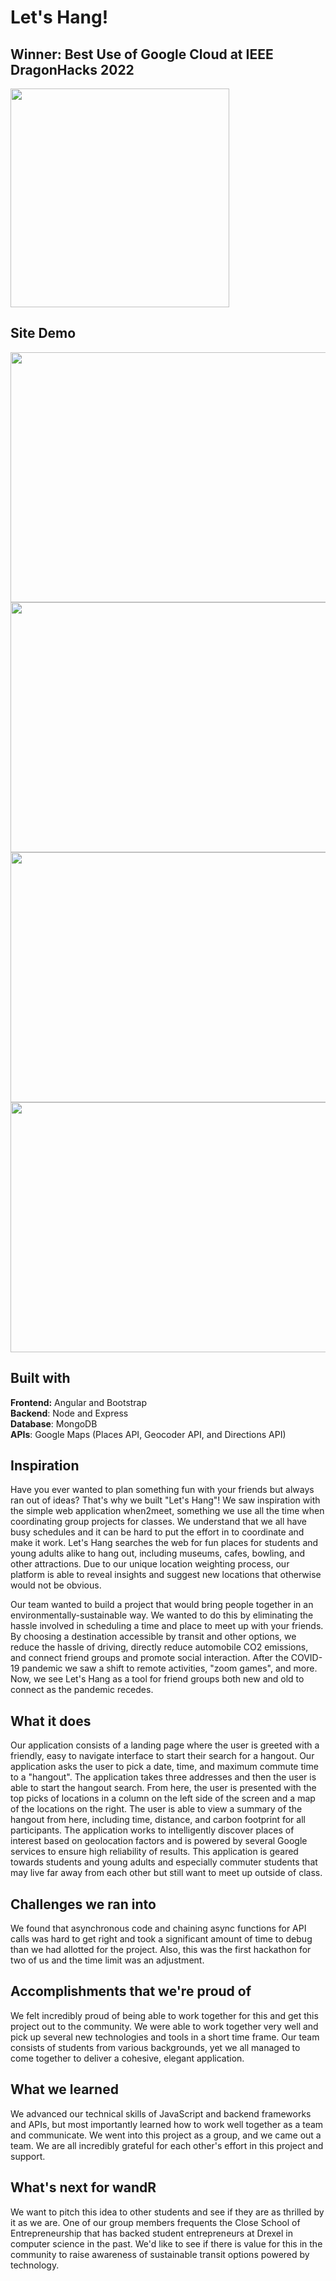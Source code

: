 # Let's Hang!

## Winner: Best Use of Google Cloud at IEEE DragonHacks 2022

<img src="https://challengepost-s3-challengepost.netdna-ssl.com/photos/production/software_photos/001/921/565/datas/gallery.jpg" width="350" height="350" />

## Site Demo
<img src="https://challengepost-s3-challengepost.netdna-ssl.com/photos/production/software_photos/001/922/369/datas/gallery.jpg" width="550" height="400" />
<img src="https://challengepost-s3-challengepost.netdna-ssl.com/photos/production/software_photos/001/922/371/datas/gallery.jpg" width="550" height="400" />
<img src="https://challengepost-s3-challengepost.netdna-ssl.com/photos/production/software_photos/001/922/479/datas/gallery.jpg" width="550" height="400" />
<img src="https://challengepost-s3-challengepost.netdna-ssl.com/photos/production/software_photos/001/922/478/datas/gallery.jpg" width="550" height="400" />

## Built with
**Frontend:** Angular and Bootstrap  
**Backend**: Node and Express  
**Database**: MongoDB  
**APIs**: Google Maps (Places API, Geocoder API, and Directions API)

## Inspiration
Have you ever wanted to plan something fun with your friends but always ran out of ideas? That's why we built "Let's Hang"! We saw inspiration with the simple web application when2meet, something we use all the time when coordinating group projects for classes. We understand that we all have busy schedules and it can be hard to put the effort in to coordinate and make it work. Let's Hang searches the web for fun places for students and young adults alike to hang out, including museums, cafes, bowling, and other attractions. Due to our unique location weighting process, our platform is able to reveal insights and suggest new locations that otherwise would not be obvious.

Our team wanted to build a project that would bring people together in an environmentally-sustainable way. We wanted to do this by eliminating the hassle involved in scheduling a time and place to meet up with your friends. By choosing a destination accessible by transit and other options, we reduce the hassle of driving, directly reduce automobile CO2 emissions, and connect friend groups and promote social interaction. After the COVID-19 pandemic we saw a shift to remote activities, "zoom games", and more. Now, we see Let's Hang as a tool for friend groups both new and old to connect as the pandemic recedes.

## What it does
Our application consists of a landing page where the user is greeted with a friendly, easy to navigate interface to start their search for a hangout. Our application asks the user to pick a date, time, and maximum commute time to a "hangout". The application takes three addresses and then the user is able to start the hangout search. From here, the user is presented with the top picks of locations in a column on the left side of the screen and a map of the locations on the right. The user is able to view a summary of the hangout from here, including time, distance, and carbon footprint for all participants. The application works to intelligently discover places of interest based on geolocation factors and is powered by several Google services to ensure high reliability of results. This application is geared towards students and young adults and especially commuter students that may live far away from each other but still want to meet up outside of class.

## Challenges we ran into
We found that asynchronous code and chaining async functions for API calls was hard to get right and took a significant amount of time to debug than we had allotted for the project. Also, this was the first hackathon for two of us and the time limit was an adjustment.

## Accomplishments that we're proud of
We felt incredibly proud of being able to work together for this and get this project out to the community. We were able to work together very well and pick up several new technologies and tools in a short time frame. Our team consists of students from various backgrounds, yet we all managed to come together to deliver a cohesive, elegant application.

## What we learned
We advanced our technical skills of JavaScript and backend frameworks and APIs, but most importantly learned how to work well together as a team and communicate. We went into this project as a group, and we came out a team. We are all incredibly grateful for each other's effort in this project and support.

## What's next for wandR
We want to pitch this idea to other students and see if they are as thrilled by it as we are. One of our group members frequents the Close School of Entrepreneurship that has backed student entrepreneurs at Drexel in computer science in the past. We'd like to see if there is value for this in the community to raise awareness of sustainable transit options powered by technology.